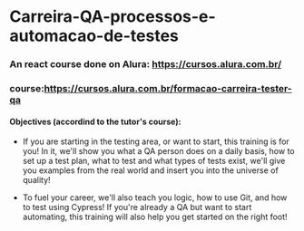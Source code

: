 # Carreira-QA-processos-e-automacao-de-testes

### An react course done on  Alura: https://cursos.alura.com.br/

### course:https://cursos.alura.com.br/formacao-carreira-tester-qa

#### Objectives (accordind to the tutor's course):
- If you are starting in the testing area, or want to start, this training is for you! In it, we'll show you what a QA person does on a daily basis, how to set up a test plan, what to test and what types of tests exist, we'll give you examples from the real world and insert you into the universe of quality!

- To fuel your career, we'll also teach you logic, how to use Git, and how to test using Cypress! If you're already a QA but want to start automating, this training will also help you get started on the right foot!
